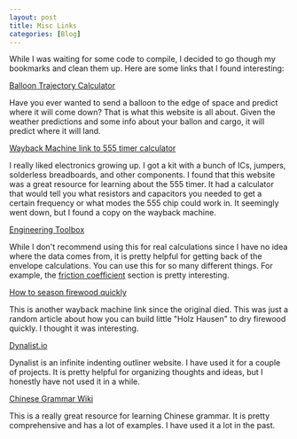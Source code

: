 ```yaml
---
layout: post
title: Misc Links
categories: [Blog]
---
```


While I was waiting for some code to compile, I decided to go though my bookmarks and clean them up. Here are some links that I found interesting:


[Balloon Trajectory Calculator](http://weather.uwyo.edu/polar/balloon_traj.html)

Have you ever wanted to send a balloon to the edge of space and predict where it will come down? That is what this website is all about. Given the weather predictions and some info about your ballon and cargo, it will predict where it will land. 

[Wayback Machine link to 555 timer calculator](https://web.archive.org/web/20040608020414/http://555-timer.clarkson-uk.com/)

I really liked electronics growing up. I got a kit with a bunch of ICs, jumpers, solderless breadboards, and other components. I found that this website was a great resource for learning about the 555 timer. It had a calculator that would tell you what resistors and capacitors you needed to get a certain frequency or what modes the 555 chip could work in. It seemingly went down, but I found a copy on the wayback machine. 

[Engineering Toolbox](https://www.engineeringtoolbox.com/index.html)

While I don't recommend using this for real calculations since I have no idea where the data comes from, it is pretty helpful for getting back of the envelope calculations. You can use this for so many different things. For example, the [friction coefficient](https://www.engineeringtoolbox.com/friction-coefficients-d_778.html) section is pretty interesting.

[How to season firewood quickly](https://web.archive.org/web/20030727051555/https://www.thechimneysweep.ca/6seasoningwood.html)

This is another wayback machine link since the original died. This was just a random article about how you can build little "Holz Hausen" to dry firewood quickly. I thought it was interesting.

[Dynalist.io](https://dynalist.io/)

Dynalist is an infinite indenting outliner website. I have used it for a couple of projects. It is pretty helpful for organizing thoughts and ideas, but I honestly have not used it in a while.

[Chinese Grammar Wiki](https://resources.allsetlearning.com/chinese/grammar/Main_Page)

This is a really great resource for learning Chinese grammar. It is pretty comprehensive and has a lot of examples. I have used it a lot in the past. 